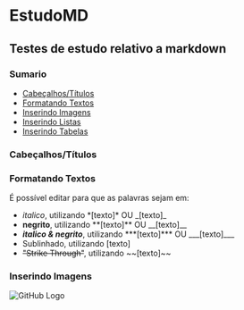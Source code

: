# EstudoMD
## Testes de estudo relativo a markdown

### Sumario
- <a href="#titulo"> Cabeçalhos/Títulos  </a>
- <a href="#texto"> Formatando Textos </a>
- <a href="#imagem"> Inserindo Imagens </a>
- <a href="#"> Inserindo Listas </a>
- <a href="#"> Inserindo Tabelas </a>


### <a id="titulo"> Cabeçalhos/Títulos </a>

### <a id="texto"> Formatando Textos </a>

É possível editar para que as palavras sejam em:
- *italico*, utilizando \*[texto]\* OU \_[texto]\_
- **negrito**, utilizando \*\*[texto]\*\* OU \_\_[texto]\_\_
- ***italico & negrito***, utilizando \*\*\*[texto]\*\*\* OU \_\_\_[texto]\_\_\_
- Sublinhado, utilizando [texto]
- ~~"Strike Through"~~, utilizando \~\~[texto]\~\~

### <a id="imagem"> Inserindo Imagens </a>

<img alt="GitHub Logo" src="https://enotas.com.br/blog/wp-content/uploads/2021/02/GitHub.jpg">
